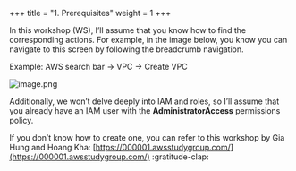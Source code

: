+++
title = "1. Prerequisites"
weight = 1
+++


In this workshop (WS), I’ll assume that you know how to find the corresponding actions. For example, in the image below, you know you can navigate to this screen by following the breadcrumb navigation.


Example: AWS search bar → VPC → Create VPC


![image.png](/images/002-ii-prerequisites-cost-estimation/5-858760-image.png)


Additionally, we won’t delve deeply into IAM and roles, so I’ll assume that you already have an IAM user with the **AdministratorAccess** permissions policy.


If you don’t know how to create one, you can refer to this workshop by Gia Hung and Hoang Kha: [https://000001.awsstudygroup.com/](https://000001.awsstudygroup.com/) :gratitude-clap:


